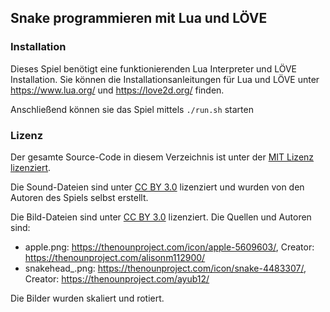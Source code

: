 ## Snake programmieren mit Lua und LÖVE

### Installation 

Dieses Spiel benötigt eine funktionierenden Lua Interpreter und LÖVE Installation. Sie können die Installationsanleitungen für Lua und LÖVE unter https://www.lua.org/ und https://love2d.org/ finden.

Anschließend können sie das Spiel mittels `./run.sh` starten

### Lizenz

Der gesamte Source-Code in diesem Verzeichnis ist unter der [MIT Lizenz lizenziert](./LICENSE.md). 

Die Sound-Dateien sind unter [CC BY 3.0](https://creativecommons.org/licenses/by/3.0/) lizenziert und wurden von den Autoren des Spiels selbst erstellt. 

Die Bild-Dateien sind unter [CC BY 3.0](https://creativecommons.org/licenses/by/3.0/) lizenziert. Die Quellen und Autoren sind:
- apple.png: https://thenounproject.com/icon/apple-5609603/, Creator: https://thenounproject.com/alisonm112900/
- snakehead_<x>.png: https://thenounproject.com/icon/snake-4483307/, Creator: https://thenounproject.com/ayub12/

Die Bilder wurden skaliert und rotiert. 
